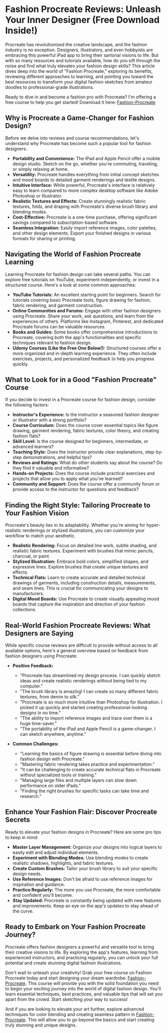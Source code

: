 # Fashion Procreate Reviews: Unleash Your Inner Designer (Free Download Inside!)

Procreate has revolutionized the creative landscape, and the fashion industry is no exception. Designers, illustrators, and even hobbyists are embracing this powerful iPad app to bring their sartorial visions to life. But with so many resources and tutorials available, how do you sift through the noise and find what truly elevates your fashion design skills? This article dives deep into the world of "Fashion Procreate," exploring its benefits, reviewing different approaches to learning, and pointing you toward the best resources to transform your digital fashion sketches from amateur doodles to professional-grade illustrations.

Ready to dive in and become a fashion pro with Procreate? I'm offering a free course to help you get started! Download it here:  [Fashion-Procreate](https://udemywork.com/fashion-procreate)

## Why is Procreate a Game-Changer for Fashion Design?

Before we delve into reviews and course recommendations, let's understand why Procreate has become such a popular tool for fashion designers:

*   **Portability and Convenience:** The iPad and Apple Pencil offer a mobile design studio. Sketch on the go, whether you're commuting, traveling, or simply relaxing at home.
*   **Versatility:** Procreate handles everything from initial concept sketches and mood boards to detailed garment renderings and textile designs.
*   **Intuitive Interface:** While powerful, Procreate's interface is relatively easy to learn compared to more complex desktop software like Adobe Photoshop or Illustrator.
*   **Realistic Textures and Effects:** Create stunningly realistic fabric textures, folds, and draping with Procreate's diverse brush library and blending modes.
*   **Cost-Effective:** Procreate is a one-time purchase, offering significant savings compared to subscription-based software.
*   **Seamless Integration:** Easily import reference images, color palettes, and other design elements. Export your finished designs in various formats for sharing or printing.

## Navigating the World of Fashion Procreate Learning

Learning Procreate for fashion design can take several paths. You can explore free tutorials on YouTube, experiment independently, or invest in a structured course. Here's a look at some common approaches:

*   **YouTube Tutorials:** An excellent starting point for beginners. Search for tutorials covering basic Procreate tools, figure drawing for fashion, fabric rendering, and garment construction.
*   **Online Communities and Forums:** Engage with other fashion designers using Procreate. Share your work, ask questions, and learn from the experiences of others. Platforms like Instagram, Pinterest, and dedicated Procreate forums can be valuable resources.
*   **Books and Guides:** Some books offer comprehensive introductions to Procreate, covering both the app's functionalities and specific techniques relevant to fashion design.
*   **Udemy Courses (Like the Free One Below!):** Structured courses offer a more organized and in-depth learning experience. They often include exercises, projects, and personalized feedback to help you progress quickly.

## What to Look for in a Good "Fashion Procreate" Course

If you decide to invest in a Procreate course for fashion design, consider the following factors:

*   **Instructor's Experience:** Is the instructor a seasoned fashion designer or illustrator with a strong portfolio?
*   **Course Curriculum:** Does the course cover essential topics like figure drawing, garment rendering, fabric textures, color theory, and creating fashion flats?
*   **Skill Level:** Is the course designed for beginners, intermediate, or advanced learners?
*   **Teaching Style:** Does the instructor provide clear explanations, step-by-step demonstrations, and helpful tips?
*   **Reviews and Ratings:** What do other students say about the course? Do they find it valuable and informative?
*   **Hands-on Projects:** Does the course include practical exercises and projects that allow you to apply what you've learned?
*   **Community and Support:** Does the course offer a community forum or provide access to the instructor for questions and feedback?

## Finding the Right Style: Tailoring Procreate to Your Fashion Vision

Procreate's beauty lies in its adaptability. Whether you're aiming for hyper-realistic renderings or stylized illustrations, you can customize your workflow to match your aesthetic.

*   **Realistic Rendering:** Focus on detailed line work, subtle shading, and realistic fabric textures. Experiment with brushes that mimic pencils, charcoal, or paint.
*   **Stylized Illustration:** Embrace bold colors, simplified shapes, and expressive lines. Explore brushes that create unique textures and effects.
*   **Technical Flats:** Learn to create accurate and detailed technical drawings of garments, including construction details, measurements, and seam lines. This is crucial for communicating your designs to manufacturers.
*   **Digital Mood Boards:** Use Procreate to create visually appealing mood boards that capture the inspiration and direction of your fashion collections.

## Real-World Fashion Procreate Reviews: What Designers are Saying

While specific course reviews are difficult to provide without access to all available options, here's a general overview based on feedback from fashion designers using Procreate:

*   **Positive Feedback:**
    *   "Procreate has streamlined my design process. I can quickly sketch ideas and create realistic renderings without being tied to my computer."
    *   "The brush library is amazing! I can create so many different fabric textures, from denim to silk."
    *   "Procreate is so much more intuitive than Photoshop for illustration. I picked it up quickly and started creating professional-looking designs in no time."
    *   "The ability to import reference images and trace over them is a huge time-saver."
    *   "The portability of the iPad and Apple Pencil is a game-changer. I can sketch anywhere, anytime."

*   **Common Challenges:**
    *   "Learning the basics of figure drawing is essential before diving into fashion design with Procreate."
    *   "Mastering fabric rendering takes practice and experimentation."
    *   "It can be challenging to create accurate technical flats in Procreate without specialized tools or training."
    *   "Managing large files and multiple layers can slow down performance on older iPads."
    *   "Finding the right brushes for specific tasks can take time and research."

## Enhance Your Fashion Flair: Discover Procreate Secrets

Ready to elevate your fashion designs in Procreate? Here are some pro tips to keep in mind:

*   **Master Layer Management:** Organize your designs into logical layers to easily edit and adjust individual elements.
*   **Experiment with Blending Modes:** Use blending modes to create realistic shadows, highlights, and fabric textures.
*   **Create Custom Brushes:** Tailor your brush library to suit your specific design needs.
*   **Use Reference Images:** Don't be afraid to use reference images for inspiration and guidance.
*   **Practice Regularly:** The more you use Procreate, the more comfortable and confident you'll become.
*   **Stay Updated:** Procreate is constantly being updated with new features and improvements. Keep an eye on the app's updates to stay ahead of the curve.

## Ready to Embark on Your Fashion Procreate Journey?

Procreate offers fashion designers a powerful and versatile tool to bring their creative visions to life. By exploring the app's features, learning from experienced instructors, and practicing regularly, you can unlock your full potential and create stunning digital fashion illustrations.

Don't wait to unleash your creativity! Grab your free course on Fashion Procreate today and start designing your dream wardrobe: [Fashion-Procreate](https://udemywork.com/fashion-procreate). This course will provide you with the solid foundation you need to begin your exciting journey into the world of digital fashion design. You'll learn essential techniques, best practices, and valuable tips that will set you apart from the crowd. Start sketching your way to success!

And if you are looking to elevate your art further, explore advanced techniques for color blending and creating seamless pattern in [Fashion-Procreate](https://udemywork.com/fashion-procreate). This will allow you to go beyond the basics and start creating truly stunning and unique designs.
